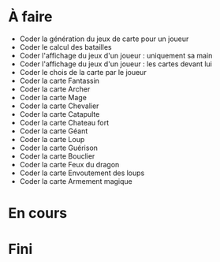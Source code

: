 # À faire

- Coder la génération du jeux de carte pour un joueur
- Coder le calcul des batailles
- Coder l'affichage du jeux d'un joueur : uniquement sa main
- Coder l'affichage du jeux d'un joueur : les cartes devant lui
- Coder le chois de la carte par le joueur
- Coder la carte Fantassin
- Coder la carte Archer
- Coder la carte Mage
- Coder la carte Chevalier
- Coder la carte Catapulte
- Coder la carte Chateau fort
- Coder la carte Géant
- Coder la carte Loup
- Coder la carte Guérison
- Coder la carte Bouclier
- Coder la carte Feux du dragon
- Coder la carte Envoutement des loups
- Coder la carte Armement magique

# En cours

# Fini

